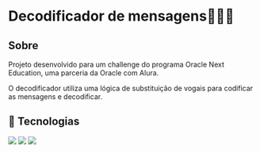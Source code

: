 <h1>Decodificador de mensagens👨🏻‍💻</h1>

<h2>Sobre</h2>
<p>Projeto desenvolvido para um challenge do programa Oracle Next Education, uma parceria da Oracle com Alura.</p>
<p>O decodificador utiliza uma lógica de substituição de vogais para codificar as mensagens e decodificar.</p>

## 🚀 Tecnologias
<div>
  <img src="https://img.shields.io/badge/HTML-239120?style=for-the-badge&logo=html5&logoColor=white">
  <img src="https://img.shields.io/badge/CSS-239120?&style=for-the-badge&logo=css3&logoColor=white">
  <img src="https://img.shields.io/badge/JavaScript-F7DF1E?style=for-the-badge&logo=javascript&logoColor=black">
</div>
